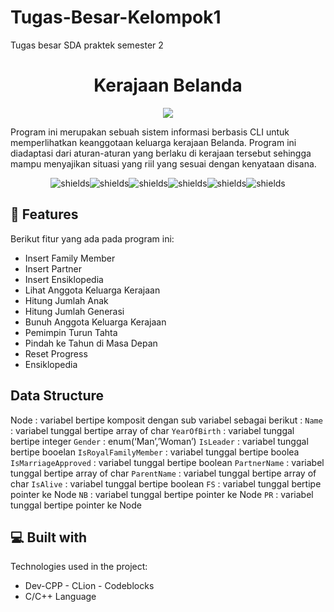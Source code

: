 # Tugas-Besar-Kelompok1
Tugas besar SDA praktek semester 2

<h1 align="center" id="title">Kerajaan Belanda</h1>

<p align="center"><img src="https://socialify.git.ci/harishalrasyidi/Tugas-Besar-Kelompok1/image?description=1&forks=1&issues=1&language=1&name=1&owner=1&stargazers=1&theme=Dark"></p>

<p id="description">Program ini merupakan sebuah sistem informasi berbasis CLI untuk memperlihatkan keanggotaan keluarga kerajaan Belanda. Program ini diadaptasi dari aturan-aturan yang berlaku di kerajaan tersebut sehingga mampu menyajikan situasi yang riil yang sesuai dengan kenyataan disana.</p>

<p align="center"><img src="https://img.shields.io/github/commit-activity/t/harishalrasyidi/Tugas-Besar-Kelompok1" alt="shields"><img src="https://img.shields.io/github/languages/top/harishalrasyidi/Tugas-Besar-Kelompok1" alt="shields"><img src="https://img.shields.io/github/downloads/harishalrasyidi/Tugas-Besar-Kelompok1/total" alt="shields"><img src="https://img.shields.io/github/license/harishalrasyidi/Tugas-Besar-Kelompok1" alt="shields"><img src="https://img.shields.io/github/languages/code-size/harishalrasyidi/Tugas-Besar-Kelompok1" alt="shields"><img src="https://img.shields.io/github/directory-file-count/harishalrasyidi/Tugas-Besar-Kelompok1" alt="shields"></p>

  
<h2>🧐 Features</h2>

Berikut fitur yang ada pada program ini:

*   Insert Family Member
*   Insert Partner
*   Insert Ensiklopedia
*   Lihat Anggota Keluarga Kerajaan
*   Hitung Jumlah Anak
*   Hitung Jumlah Generasi
*   Bunuh Anggota Keluarga Kerajaan
*   Pemimpin Turun Tahta
*   Pindah ke Tahun di Masa Depan
*   Reset Progress
*   Ensiklopedia

<h2> Data Structure</h2>


Node : variabel bertipe komposit dengan sub variabel sebagai berikut :
	`Name` : variabel tunggal bertipe array of char
	`YearOfBirth` : variabel tunggal bertipe integer
	`Gender` : enum(‘Man’,’Woman’)
	`IsLeader` : variabel tunggal bertipe booelan
	`IsRoyalFamilyMember` : variabel tunggal bertipe boolea
	`IsMarriageApproved` : variabel tunggal bertipe boolean
	`PartnerName` : variabel tunggal bertipe array of char
	`ParentName` : variabel tunggal bertipe array of char
	`IsAlive` : variabel tunggal bertipe boolean
	`FS` : variabel tunggal bertipe pointer ke Node
	`NB` : variabel tunggal bertipe pointer ke Node
	`PR` : variabel tunggal bertipe pointer ke Node

  
<h2>💻 Built with</h2>

Technologies used in the project:

*   Dev-CPP - CLion - Codeblocks
*   C/C++ Language
